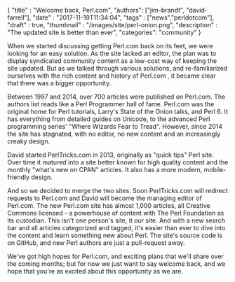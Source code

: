 
  {
    "title"  : "Welcome back, Perl.com",
    "authors": ["jim-brandt", "david-farrell"],
    "date"   : "2017-11-19T11:34:04",
    "tags"   : ["news","perldotcom"],
    "draft"  : true,
    "thumbnail"  : "/images/site/perl-onion.png",
    "description" : "The updated site is better than ever",
    "categories": "community"
  }

When we started discussing getting Perl.com back on its feet, we were looking for an easy solution. As the site lacked an editor, the plan was to display syndicated community content as a low-cost way of keeping the site updated. But as we talked through various solutions, and re-familiarized ourselves with the rich content and history of Perl.com , it became clear that there was a bigger opportunity.

Between 1997 and 2014, over 700 articles were published on Perl.com. The authors list reads like a Perl Programmer hall of fame. Perl.com was the original home for Perl tutorials, Larry's State of the Onion talks, and Perl 6. It has everything from detailed guides on Unicode, to the advanced Perl programming series' "Where Wizards Fear to Tread". However, since 2014 the site has stagnated, with no editor, no new content and an increasingly creaky design.

David started PerlTricks.com in 2013, originally as "quick tips" Perl site. Over time it matured into a site better known for high quality content and the monthly "what's new on CPAN" articles. It also has a more modern, mobile-friendly design.

And so we decided to merge the two sites. Soon PerlTricks.com will redirect requests to Perl.com and David will become the managing editor of Perl.com. The new Perl.com site has almost 1,000 articles, all Creative Commons licensed - a powerhouse of content with The Perl Foundation as its custodian. This isn't one person's site, it *our* site. And with a new search bar and all articles categorized and tagged, it's easier than ever to dive into the content and learn something new about Perl. The site's source code is on GitHub, and new Perl authors are just a pull-request away.

We've got high hopes for Perl.com, and exciting plans that we'll share over the coming months; but for now we just want to say welcome back, and we hope that you're as excited about this opportunity as we are.
